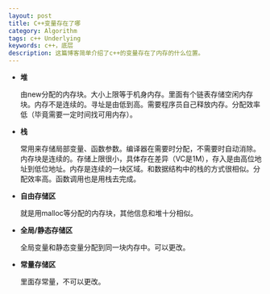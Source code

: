 ```yaml
---
layout: post
title: C++变量存在了哪
category: Algorithm
tags: c++ Underlying
keywords: c++，底层
description: 这篇博客简单介绍了c++的变量存在了内存的什么位置。
---
```


- **堆**

	由new分配的内存块。大小上限等于机身内存。里面有个链表存储空闲内存块。内存不是连续的。寻址是由低到高。需要程序员自己释放内存。分配效率低（毕竟需要一定时间找可用内存）。


- **栈**

	常用来存储局部变量、函数参数。编译器在需要时分配，不需要时自动消除。内存块是连续的。存储上限很小，具体存在差异（VC是1M），存入是由高位地址到低位地址。内存是连续的一块区域。和数据结构中的栈的方式很相似。分配效率高。函数调用也是用栈去完成。

- **自由存储区**

	就是用malloc等分配的内存块，其他信息和堆十分相似。

- **全局/静态存储区**

	全局变量和静态变量分配到同一块内存中。可以更改。

- **常量存储区**

	里面存常量，不可以更改。

